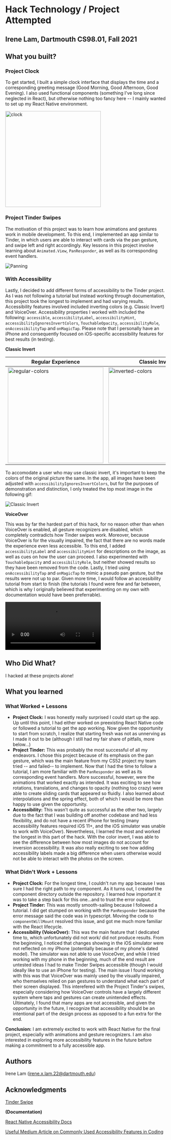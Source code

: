 # Hack Technology / Project Attempted
## Irene Lam, Dartmouth CS98.01, Fall 2021

## What you built? 

### Project Clock

To get started, I built a simple clock interface that displays the time and a corresponding greeting message (Good Morning, Good Afternoon, Good Evening). I also used functional components (something I've long since neglected in React), but otherwise nothing too fancy here -- I mainly wanted to set up my React Native environment.

<img src="assets/time.png" alt="clock" width="300"/>

### Project Tinder Swipes 

The motivation of this project was to learn how animations and gestures work in mobile development. To this end, I implemented an app similar to Tinder, in which users are able to interact with cards via the pan gesture, and swipe left and right accordingly. Key lessons in this project involve learning about `Animated.View`, `PanResponder`, as well as its corresponding event handlers.

![Panning](assets/panning.gif "Panning")

### With Accessibility

Lastly, I decided to add different forms of accessibility to the Tinder project. As I was not following a tutorial but instead working through documentation, this project took the longest to implement and had varying results. Accessibility features involved included inverting colors (e.g. Classic Invert) and VoiceOver. Accessibility properties I worked with included the following: `accessible`, `accessibilityLabel`, `accessibilityHint`, `accessibilityIgnoresInvertColors`, `TouchableOpacity`, `accessibilityRole`, `onAccessibilityTap` and `onMagicTap`. Please note that I personally have an iPhone and consequently focused on iOS-specific accessibility features for best results (in testing).

**Classic Invert**

| Regular Experience      | Classic Invert |
| ----------- | ----------- |
| <img src="assets/regular-colors.png" alt="regular-colors" width="300"/>      | <img src="assets/inverted-color.png" alt="inverted-colors" width="300"/>       |

To accomodate a user who may use classic invert, it's important to keep the colors of the original picture the same. In the app, all images have been adjusted with `accessibilityIgnoresInvertColors`, but for the purposes of demonstration and distinction, I only treated the top most image in the following gif:

![Classic Invert](assets/inverted-colors.gif "Classic Invert Gif")

**VoiceOver**

This was by far the hardest part of this hack, for no reason other than when VoiceOver is enabled, all gesture recognizers are disabled, which completely contradicts how Tinder swipes work. Moreover, because VoiceOver is for the visually impaired, the fact that there are no words made the experience even less accessible. To this end, I added `accessibilityLabel` and `accessibilityHint` for descriptions on the image, as well as cues on how the user can proceed. I also experimented with `TouchableOpacity` and `accessibilityRole`, but neither showed results so they have been removed from the code. Lastly, I tried using `onAccessibilityTap` and `onMagicTap` to mimic a pseudo pan gesture, but the results were not up to par. Given more time, I would follow an accessibility tutorial from start to finish (the tutorials I found were few and far between, which is why I originally believed that experimenting on my own with documentation would have been preferrable).

![Voice Over](https://user-images.githubusercontent.com/52434838/134403739-2cd77e8c-69b8-47a8-b9cc-8e1acf306885.mov)

## Who Did What?

I hacked at these projects alone!

## What you learned

### What Worked + Lessons

* **Project Clock:** I was honestly really surprised I could start up the app. Up until this point, I had either worked on preexisting React Native code or followed a tutorial to get the app working. Now given the opportunity to start from scratch, I realize that starting fresh was not as unnerving as I made it out to be (although I still had my fair share of pitfalls, more below...)
* **Project Tinder:** This was probably the most successful of all my endeavors. I chose this project because of its emphasis on the pan gesture, which was the main feature from my CS52 project my team tried -- and failed-- to implement. Now that I had the time to follow a tutorial, I am more familiar with the `PanResponder` as well as its corresponding event handlers. More successful, however, were the animations that worked exactly as intended. It was exciting to see how rotations, translations, and changes to opacity (nothing too crazy) were able to create sliding cards that appeared so fluidly. I also learned about interpolations and the spring effect, both of which I would be more than happy to use given the opportunity.
* **Accessibility:** This wasn't quite as successful as the other two, largely due to the fact that I was building off another codebase and had less flexibility, and do not have a recent iPhone for testing (many accessibility features required iOS 11+, and the iOS simulator was unable to work with VoiceOver). Nevertheless, I learned the most and worked the longest in this part of the hack. With the color invert, I was able to see the difference between how most images do not account for inversion accessibility. It was also really exciting to see how adding accessibility labels made a big difference when users otherwise would not be able to interact with the photos on the screen.

### What Didn't Work + Lessons

* **Project Clock:** For the longest time, I couldn't run my app because I was sure I had the right path to my component. As it turns out, I created the component directory outside the repository. I learned how important it was to take a step back for this one...and to trust the error output. 
* **Project Tinder:** This was mostly smooth-sailing because I followed a tutorial. I did get stumped on working with the `PanResponder` because the error message said the code was in typescript. Moving the code to `componentWillMount` resolved this issue, and got me much more familiar with the React lifecycle.
* **Accessibility (VoiceOver):** This was the main feature that I dedicated time to, which unfortunately did not work/ did not produce results. From the beginning, I noticed that changes showing in the iOS simulator were not reflected on my iPhone (potentially because of my phone's dated model). The simulator was not able to use VoiceOver, and while I tried working with my phone in the beginning, much of the end result are untested ideas I had to make Tinder Swipes accessible (though I would ideally like to use an iPhone for testing). The main issue I found working with this was that VoiceOver was mainly used by the visually impaired, who themselves relied on pan gestures to understand what each part of their screen displayed. This interefered with the Project Tinder's swipes, especially considering how VoiceOver controls have a largely different system where taps and gestures can create unintended effects. Ultimately, I found that many apps are not accessible, and given the opportunity in the future, I recognize that accessibility should be an intentional part of the design process as opposed to a fun extra for the end.  

**Conclusion:** I am extremely excited to work with React Native for the final project, especially with animations and gesture recognizers. I am also interested in exploring more accessibility features in the future before making a commitment to a fully accessible app.

## Authors

Irene Lam (irene.x.lam.22@dartmouth.edu)

## Acknowledgments

[Tinder Swipe](https://www.instamobile.io/react-native-controls/react-native-swipe-cards-tinder/)

**(Documentation)**

[React Native Accessibility Docs](https://reactnative.dev/docs/accessibility)

[Useful Medium Article on Commonly Used Accessibility Features in Coding](https://medium.com/@larenelg/creating-inclusive-apps-in-react-native-the-coding-bit-bd3832349009)
